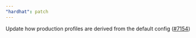 ```yaml
---
"hardhat": patch
---
```


Update how production profiles are derived from the default config ([#7154](https://github.com/NomicFoundation/hardhat/pull/7154))
